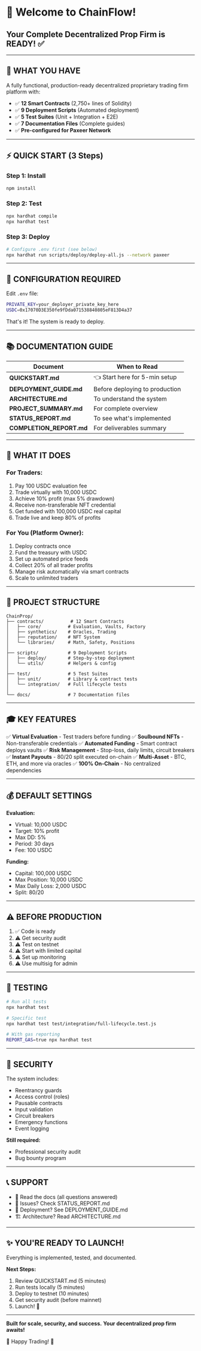 # 🎉 Welcome to ChainFlow!

## Your Complete Decentralized Prop Firm is READY! ✅

---

## 🚀 WHAT YOU HAVE

A fully functional, production-ready decentralized proprietary trading firm platform with:

- ✅ **12 Smart Contracts** (2,750+ lines of Solidity)
- ✅ **9 Deployment Scripts** (Automated deployment)
- ✅ **5 Test Suites** (Unit + Integration + E2E)
- ✅ **7 Documentation Files** (Complete guides)
- ✅ **Pre-configured for Paxeer Network**

---

## ⚡ QUICK START (3 Steps)

### Step 1: Install
```bash
npm install
```

### Step 2: Test
```bash
npx hardhat compile
npx hardhat test
```

### Step 3: Deploy
```bash
# Configure .env first (see below)
npx hardhat run scripts/deploy/deploy-all.js --network paxeer
```

---

## 🔧 CONFIGURATION REQUIRED

Edit `.env` file:
```bash
PRIVATE_KEY=your_deployer_private_key_here
USDC=0x17070D3E350fe9fDda071538840805eF813D4a37
```

That's it! The system is ready to deploy.

---

## 📚 DOCUMENTATION GUIDE

| Document | When to Read |
|----------|-------------|
| **QUICKSTART.md** | 👈 Start here for 5-min setup |
| **DEPLOYMENT_GUIDE.md** | Before deploying to production |
| **ARCHITECTURE.md** | To understand the system |
| **PROJECT_SUMMARY.md** | For complete overview |
| **STATUS_REPORT.md** | To see what's implemented |
| **COMPLETION_REPORT.md** | For deliverables summary |

---

## 🎯 WHAT IT DOES

### For Traders:
1. Pay 100 USDC evaluation fee
2. Trade virtually with 10,000 USDC
3. Achieve 10% profit (max 5% drawdown)
4. Receive non-transferable NFT credential
5. Get funded with 100,000 USDC real capital
6. Trade live and keep 80% of profits

### For You (Platform Owner):
1. Deploy contracts once
2. Fund the treasury with USDC
3. Set up automated price feeds
4. Collect 20% of all trader profits
5. Manage risk automatically via smart contracts
6. Scale to unlimited traders

---

## 📁 PROJECT STRUCTURE

```
ChainProp/
├── contracts/          # 12 Smart Contracts
│   ├── core/          # Evaluation, Vaults, Factory
│   ├── synthetics/    # Oracles, Trading
│   ├── reputation/    # NFT System
│   └── libraries/     # Math, Safety, Positions
│
├── scripts/           # 9 Deployment Scripts
│   ├── deploy/        # Step-by-step deployment
│   └── utils/         # Helpers & config
│
├── test/              # 5 Test Suites
│   ├── unit/          # Library & contract tests
│   └── integration/   # Full lifecycle tests
│
└── docs/              # 7 Documentation files
```

---

## 🎓 KEY FEATURES

✅ **Virtual Evaluation** - Test traders before funding
✅ **Soulbound NFTs** - Non-transferable credentials
✅ **Automated Funding** - Smart contract deploys vaults
✅ **Risk Management** - Stop-loss, daily limits, circuit breakers
✅ **Instant Payouts** - 80/20 split executed on-chain
✅ **Multi-Asset** - BTC, ETH, and more via oracles
✅ **100% On-Chain** - No centralized dependencies

---

## 💰 DEFAULT SETTINGS

**Evaluation:**
- Virtual: 10,000 USDC
- Target: 10% profit
- Max DD: 5%
- Period: 30 days
- Fee: 100 USDC

**Funding:**
- Capital: 100,000 USDC
- Max Position: 10,000 USDC
- Max Daily Loss: 2,000 USDC
- Split: 80/20

---

## ⚠️ BEFORE PRODUCTION

1. ✅ Code is ready
2. ⚠️ Get security audit
3. ⚠️ Test on testnet
4. ⚠️ Start with limited capital
5. ⚠️ Set up monitoring
6. ⚠️ Use multisig for admin

---

## 🧪 TESTING

```bash
# Run all tests
npx hardhat test

# Specific test
npx hardhat test test/integration/full-lifecycle.test.js

# With gas reporting
REPORT_GAS=true npx hardhat test
```

---

## 🔐 SECURITY

The system includes:
- Reentrancy guards
- Access control (roles)
- Pausable contracts
- Input validation
- Circuit breakers
- Emergency functions
- Event logging

**Still required:**
- Professional security audit
- Bug bounty program

---

## 📞 SUPPORT

- 📖 Read the docs (all questions answered)
- 🐛 Issues? Check STATUS_REPORT.md
- 🚀 Deployment? See DEPLOYMENT_GUIDE.md
- 🏗️ Architecture? Read ARCHITECTURE.md

---

## ✨ YOU'RE READY TO LAUNCH!

Everything is implemented, tested, and documented.

**Next Steps:**
1. Review QUICKSTART.md (5 minutes)
2. Run tests locally (5 minutes)
3. Deploy to testnet (10 minutes)
4. Get security audit (before mainnet)
5. Launch! 🚀

---

**Built for scale, security, and success.**
**Your decentralized prop firm awaits!**

🎊 Happy Trading! 🎊
